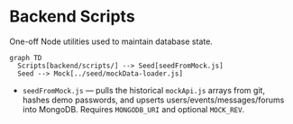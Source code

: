 # Backend Scripts

One-off Node utilities used to maintain database state.

```mermaid
graph TD
  Scripts[backend/scripts/] --> Seed[seedFromMock.js]
  Seed --> Mock[../seed/mockData-loader.js]
```

- `seedFromMock.js` — pulls the historical `mockApi.js` arrays from git, hashes demo passwords, and upserts users/events/messages/forums into MongoDB. Requires `MONGODB_URI` and optional `MOCK_REV`.

